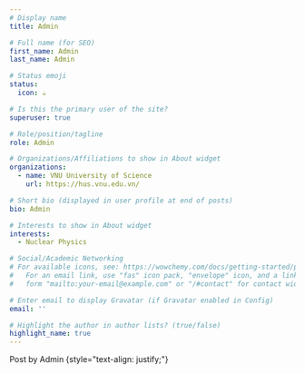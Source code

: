 ```yaml
---
# Display name
title: Admin

# Full name (for SEO)
first_name: Admin
last_name: Admin

# Status emoji
status:
  icon: ☕️

# Is this the primary user of the site?
superuser: true

# Role/position/tagline
role: Admin

# Organizations/Affiliations to show in About widget
organizations:
  - name: VNU University of Science
    url: https://hus.vnu.edu.vn/

# Short bio (displayed in user profile at end of posts)
bio: Admin

# Interests to show in About widget
interests:
  - Nuclear Physics

# Social/Academic Networking
# For available icons, see: https://wowchemy.com/docs/getting-started/page-builder/#icons
#   For an email link, use "fas" icon pack, "envelope" icon, and a link in the
#   form "mailto:your-email@example.com" or "/#contact" for contact widget.

# Enter email to display Gravatar (if Gravatar enabled in Config)
email: ''

# Highlight the author in author lists? (true/false)
highlight_name: true
---
```


Post by Admin
{style="text-align: justify;"}
